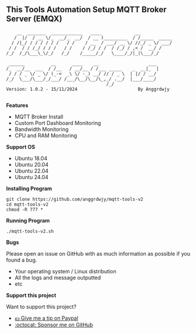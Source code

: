## This Tools Automation Setup MQTT Broker Server (EMQX)

```
    __  _______  ____________   ____             __            
   /  |/  / __ \/_  __/_  __/  / __ )_________  / /_____  _____
  / /|_/ / / / / / /   / /    / __  / ___/ __ \/ //_/ _ \/ ___/
 / /  / / /_/ / / /   / /    / /_/ / /  / /_/ / ,< /  __/ /    
/_/  /_/\___\_\/_/   /_/    /_____/_/   \____/_/|_|\___/_/     
                                                               
 ______          __      ____    __                   ___ 
/_  __/__  ___  / /__   / __/__ / /___ _____    _  __|_  |
 / / / _ \/ _ \/ (_-<  _\ \/ -_) __/ // / _ \  | |/ / __/ 
/_/  \___/\___/_/___/ /___/\__/\__/\_,_/ .__/  |___/____/ 
                                      /_/
Version: 1.0.2 - 15/11/2024                       By Anggrdwjy
                                                               
```

**Features**
* MQTT Broker Install
* Custom Port Dashboard Monitoring
* Bandwidth Monitoring
* CPU and RAM Monitoring

**Support OS**
* Ubuntu 18.04
* Ubuntu 20.04
* Ubuntu 22.04
* Ubuntu 24.04

**Installing Program**
```
git clone https://github.com/anggrdwjy/mqtt-tools-v2
cd mqtt-tools-v2
chmod -R 777 *
```

**Running Program**
```
./mqtt-tools-v2.sh
```

**Bugs**

Please open an issue on GitHub with as much information as possible if you found a bug.
* Your operating system / Linux distribution
* All the logs and message outputted
* etc

**Support this project**

Want to support this project?
* [:dollar: Give me a tip on Paypal](https://www.paypal.me/AnggardaWijaya)
* [:octocat: Sponsor me on GitHub](https://github.com/anggrdwjy)
